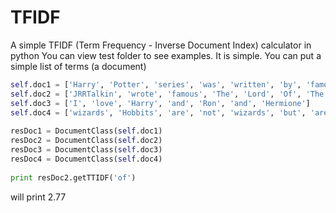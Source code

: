 # TFIDF
A simple TFIDF (Term Frequency - Inverse Document Index) calculator in python
You can view test folder to see examples. It is simple. You can put a simple list of terms (a document)

```python
self.doc1 = ['Harry', 'Potter', 'series', 'was', 'written', 'by', 'famous', 'author', 'JKRowling']
self.doc2 = ['JRRTalkin', 'wrote', 'famous', 'The', 'Lord', 'Of', 'The', 'Rings', 'series', 'with', 'extra', 'of']
self.doc3 = ['I', 'love', 'Harry', 'and', 'Ron', 'and', 'Hermione']
self.doc4 = ['wizards', 'Hobbits', 'are', 'not', 'wizards', 'but', 'are', 'stranger', 'than', 'wizards']
        
resDoc1 = DocumentClass(self.doc1)
resDoc2 = DocumentClass(self.doc2)
resDoc3 = DocumentClass(self.doc3)
resDoc4 = DocumentClass(self.doc4)
        
print resDoc2.getTTIDF('of')
```

will print 2.77
